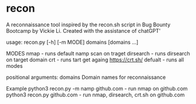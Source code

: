 # recon
A reconnaissance tool inspired by the recon.sh script in Bug Bounty Bootcamp by Vickie Li. Created with the assistance of chatGPT'


usage: recon.py [-h] [-m MODE] domains [domains ...]

MODES 
    nmap - runs default namp scan on traget
    dirsearch - runs dirsearch on target domain 
    crt - runs tart get againg https://crt.sh/
    defualt - runs all modes 
    

positional arguments:
  domains     Domain names for reconnaissance
  
Example 
python3 recon.py -m namp github.com - run nmap on github.com
python3 recon.py github.com - run nmap, dirsearch, crt.sh on github.com

